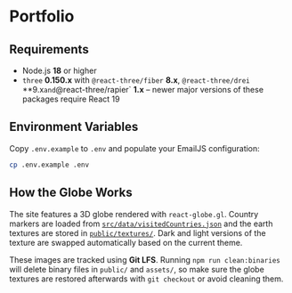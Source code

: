 # Portfolio

## Requirements

* Node.js **18** or higher
* `three` **0.150.x** with `@react-three/fiber` **8.x**, `@react-three/drei` **9.x`
  and `@react-three/rapier` **1.x** – newer major versions of these
  packages require React 19

## Environment Variables

Copy `.env.example` to `.env` and populate your EmailJS configuration:

```bash
cp .env.example .env
```

## How the Globe Works

The site features a 3D globe rendered with `react-globe.gl`. Country markers are
loaded from [`src/data/visitedCountries.json`](src/data/visitedCountries.json)
and the earth textures are stored in [`public/textures/`](public/textures/).
Dark and light versions of the texture are swapped automatically based on the
current theme.

These images are tracked using **Git LFS**. Running `npm run clean:binaries` will delete binary files in `public/` and `assets/`, so make sure the globe textures are restored afterwards with `git checkout` or avoid cleaning them.
